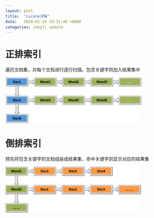 ```yaml
---
layout: post
title:  "Lucene详解"
date:   2020-01-24 19:37:46 +0800
categories: jekyll update·
---
```


#	正排索引

遍历文档集，对每个文档进行逐行扫描，包含关键字则加入结果集中

![正排索引](/images/正排索引.png)

# 倒排索引

预先将包含关键字的文档组装成结果集，命中关键字则显示对应的结果集

![倒排索引](/images/倒排索引.png)